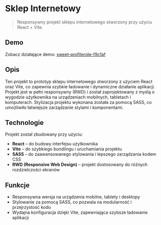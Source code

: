 # Sklep Internetowy

> Responsywny projekt sklepu internetowego stworzony przy użyciu React + Vite.

## Demo

Zobacz działające demo: [sweet-profiterole-f9c1af](https://ubiquitous-lebkuchen-9b928c.netlify.app)

## Opis

Ten projekt to prototyp sklepu internetowego stworzony z użyciem React oraz Vite, co zapewnia szybkie ładowanie i dynamiczne działanie aplikacji. Projekt jest w pełni responsywny (RWD) i został zaprojektowany z myślą o wygodzie użytkownika na urządzeniach mobilnych, tabletach i komputerach. Stylizacja projektu wykonana została za pomocą SASS, co umożliwiło łatwiejsze zarządzanie stylami i komponentami.

## Technologie

Projekt został zbudowany przy użyciu:

- **React** – do budowy interfejsu użytkownika
- **Vite** – do szybkiego bundlingu i uruchamiania projektu
- **SASS** – do zaawansowanego stylowania i lepszego zarządzania kodem CSS
- **RWD (Responsive Web Design)** – projekt dostosowany do różnych rozdzielczości ekranów

## Funkcje

- Responsywna wersja na urządzenia mobilne, tablety i desktopy
- Stylowanie za pomocą SASS, co pozwala na modularność i przejrzystość kodu
- Wydajna konfiguracja dzięki Vite, zapewniająca szybsze ładowanie aplikacji